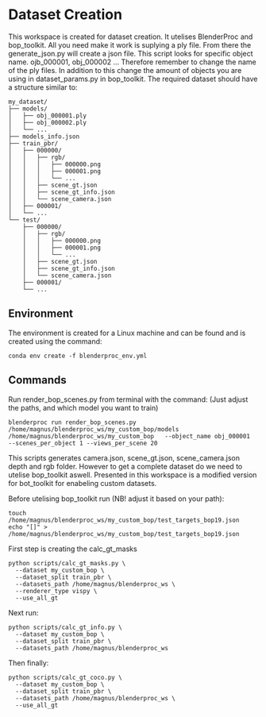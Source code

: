 # Dataset Creation 
This workspace is created for dataset creation. It utelises BlenderProc and bop_toolkit. All you need make it work is suplying a ply file. From there the generate_json.py will create a json file.
This script looks for specific object name. ojb_000001, obj_000002 ... Therefore remember to change the name of the ply files. In addition to this change the amount of objects you are using in dataset_params.py in bop_toolkit. The required dataset should have a structure similar to:
```
my_dataset/
├── models/
│   ├── obj_000001.ply
│   ├── obj_000002.ply
│   └── ...
├── models_info.json
├── train_pbr/
│   ├── 000000/
│   │   ├── rgb/
│   │   │   ├── 000000.png
│   │   │   ├── 000001.png
│   │   │   └── ...
│   │   ├── scene_gt.json
│   │   ├── scene_gt_info.json
│   │   └── scene_camera.json
│   ├── 000001/
│   └── ...
└── test/
    ├── 000000/
    │   ├── rgb/
    │   │   ├── 000000.png
    │   │   ├── 000001.png
    │   │   └── ...
    │   ├── scene_gt.json
    │   ├── scene_gt_info.json
    │   └── scene_camera.json
    ├── 000001/
    └── ...
```


## Environment
The environment is created for a Linux machine and can be found and is created using the command:
```
conda env create -f blenderproc_env.yml
```

## Commands 
Run render_bop_scenes.py from terminal with the command:
(Just adjust the paths, and which model you want to train)

```
blenderproc run render_bop_scenes.py  /home/magnus/blenderproc_ws/my_custom_bop/models   /home/magnus/blenderproc_ws/my_custom_bop   --object_name obj_000001   --scenes_per_object 1 --views_per_scene 20

```
This scripts generates camera.json, scene_gt.json, scene_camera.json depth and rgb folder. However to get a complete dataset do we need to utelise bop_toolkit aswell. Presented in this workspace is a modified version for bot_toolkit for enabeling custom datasets.

Before utelising bop_toolkit run (NB! adjust it based on your path):
```
touch /home/magnus/blenderproc_ws/my_custom_bop/test_targets_bop19.json
echo "[]" > /home/magnus/blenderproc_ws/my_custom_bop/test_targets_bop19.json
```

First step is creating the calc_gt_masks
```
python scripts/calc_gt_masks.py \
  --dataset my_custom_bop \
  --dataset_split train_pbr \
  --datasets_path /home/magnus/blenderproc_ws \
  --renderer_type vispy \
  --use_all_gt
```
Next run:
```
python scripts/calc_gt_info.py \
  --dataset my_custom_bop \
  --dataset_split train_pbr \
  --datasets_path /home/magnus/blenderproc_ws

```
Then finally:

```
python scripts/calc_gt_coco.py \
  --dataset my_custom_bop \
  --dataset_split train_pbr \
  --datasets_path /home/magnus/blenderproc_ws \
  --use_all_gt

```
